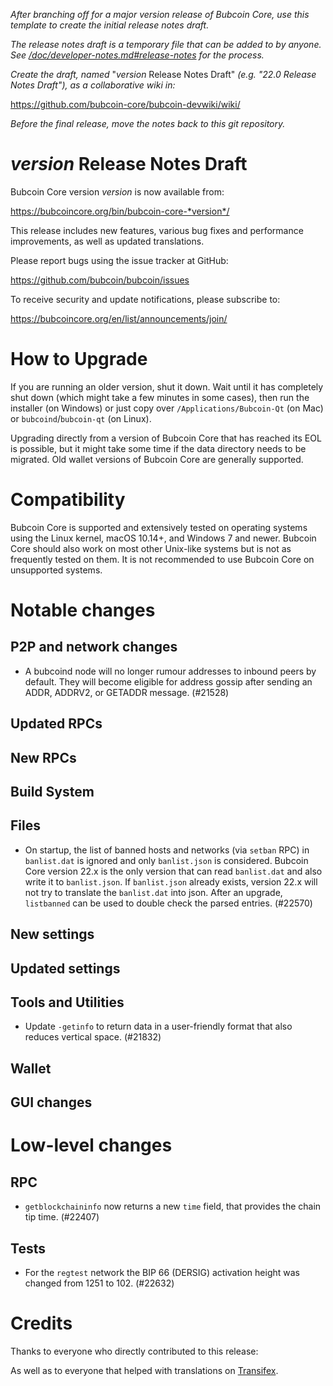 *After branching off for a major version release of Bubcoin Core, use this
template to create the initial release notes draft.*

*The release notes draft is a temporary file that can be added to by anyone. See
[/doc/developer-notes.md#release-notes](/doc/developer-notes.md#release-notes)
for the process.*

*Create the draft, named* "*version* Release Notes Draft"
*(e.g. "22.0 Release Notes Draft"), as a collaborative wiki in:*

https://github.com/bubcoin-core/bubcoin-devwiki/wiki/

*Before the final release, move the notes back to this git repository.*

*version* Release Notes Draft
===============================

Bubcoin Core version *version* is now available from:

  <https://bubcoincore.org/bin/bubcoin-core-*version*/>

This release includes new features, various bug fixes and performance
improvements, as well as updated translations.

Please report bugs using the issue tracker at GitHub:

  <https://github.com/bubcoin/bubcoin/issues>

To receive security and update notifications, please subscribe to:

  <https://bubcoincore.org/en/list/announcements/join/>

How to Upgrade
==============

If you are running an older version, shut it down. Wait until it has completely
shut down (which might take a few minutes in some cases), then run the
installer (on Windows) or just copy over `/Applications/Bubcoin-Qt` (on Mac)
or `bubcoind`/`bubcoin-qt` (on Linux).

Upgrading directly from a version of Bubcoin Core that has reached its EOL is
possible, but it might take some time if the data directory needs to be migrated. Old
wallet versions of Bubcoin Core are generally supported.

Compatibility
==============

Bubcoin Core is supported and extensively tested on operating systems
using the Linux kernel, macOS 10.14+, and Windows 7 and newer.  Bubcoin
Core should also work on most other Unix-like systems but is not as
frequently tested on them.  It is not recommended to use Bubcoin Core on
unsupported systems.

Notable changes
===============

P2P and network changes
-----------------------

- A bubcoind node will no longer rumour addresses to inbound peers by default.
  They will become eligible for address gossip after sending an ADDR, ADDRV2,
  or GETADDR message. (#21528)

Updated RPCs
------------

New RPCs
--------

Build System
------------

Files
-----

* On startup, the list of banned hosts and networks (via `setban` RPC) in
  `banlist.dat` is ignored and only `banlist.json` is considered. Bubcoin Core
  version 22.x is the only version that can read `banlist.dat` and also write
  it to `banlist.json`. If `banlist.json` already exists, version 22.x will not
  try to translate the `banlist.dat` into json. After an upgrade, `listbanned`
  can be used to double check the parsed entries. (#22570)

New settings
------------

Updated settings
----------------

Tools and Utilities
-------------------

- Update `-getinfo` to return data in a user-friendly format that also reduces vertical space. (#21832)

Wallet
------

GUI changes
-----------

Low-level changes
=================

RPC
---

- `getblockchaininfo` now returns a new `time` field, that provides the chain tip time. (#22407)

Tests
-----

- For the `regtest` network the BIP 66 (DERSIG) activation height was changed
  from 1251 to 102. (#22632)

Credits
=======

Thanks to everyone who directly contributed to this release:


As well as to everyone that helped with translations on
[Transifex](https://www.transifex.com/bubcoin/bubcoin/).
